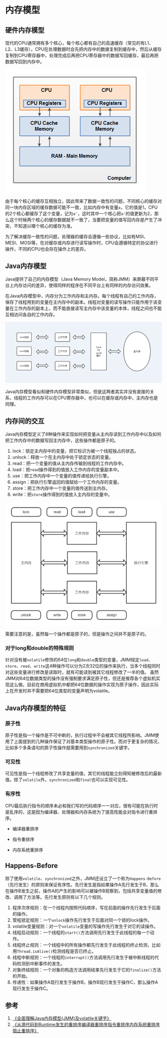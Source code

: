 # 内存模型

## 硬件内存模型

现代的CPU通常拥有多个核心，每个核心都有自己的高速缓存（常见的有L1、L2、L3缓存），CPU在处理数据时会先把内存中的数据复制到缓存中，然后从缓存复制到CPU寄存器中，处理完成后再把CPU寄存器中的数据写回缓存，最后再把数据写回到内存中。

![](resources/jmm_1.png)

由于每个核心的缓存互相独立，因此带来了数据一致性的问题，不同核心的缓存对同一块内存区域的缓存数据可能不一致，比如内存中有变量`a`，它的值是1，CPU的2个核心都缓存了这个变量，记为`a'`，这时其中一个核心把`a'`的值更新为2，那么这个时候两个核心的缓存数据就不一致了，当要把变量的值写回内存是产生了冲突，不知道以哪个核心的缓存为准。

为了解决缓存一致性的问题，处理器的缓存会遵循一些协议，比如有MSI、MESI、MOSI等，在对缓存或内存进行读写操作时，CPU会遵循特定的协议进行操作，不同的CPU也会存在操作上的差异。

## Java内存模型

Java提供了自己的内存模型（Java Memory Model，简称JMM）来屏蔽不同平台上内存访问的差异，使得同样的程序在不同平台上有同样的内存访问效果。

在Java内存模型中，内存分为工作内存和主内存。每个线程有自己的工作内存，保存了线程用到的变量在主内存中的副本。线程对变量的读写操作只能作用于该变量在工作内存的副本上，而不能直接读写主内存中该变量的本体，线程之间也不能互相访问各自的工作内存。

![](resources/jmm_2.png)

Java内存模型看似和硬件内存模型非常类似，但是这两者其实并没有直接的关系，线程的工作内存可以在CPU寄存器中，也可以在缓存或内存中，主内存也是同理。

## 内存间的交互

Java内存模型定义了8种操作来实现如何把变量从主内存读到工作内存中以及如何把工作内存中的数据写回主内存中，这些操作都是原子的。

1. lock：锁定主内存中的变量，把它标识为被一个线程独占的状态。
2. unlock：释放一个在主内存中处于锁定状态的变量。
3. read：把一个变量的值从主内存传输到线程的工作内存中。
4. load：把`read`操作得到的值放入工作内存的变量副本中。
5. use：把工作内存中一个变量的值传递给执行引擎。
6. assign：把执行引擎返回的值赋给一个工作内存的变量。
7. store：把工作内存中一个变量的值传送到主内存。
8. write：把`store`操作得到的值放入主内存的变量中。

![](resources/jmm_3.png)

需要注意的是，虽然每一个操作都是原子的，但是操作之间并不是原子的。

### 对于long和double的特殊规则

针对没有被`volatile`修饰的64位`long`和`double`类型的变量，JMM规定`load`、`store`、`read`、`write`这4种操作可以分为2次32位的操作来执行，当多个线程同时对这些变量进行修改是读取时，就有可能读到被其它线程修改了一半的值。
虽然JMM对64位数据类型的操作没有强制要求满足原子性，但还是推荐各个虚拟机实现这么做。目前在商用虚拟机中都把64位数据的操作实现为原子操作，因此实际上在开发时并不需要把64位类型的变量声明为volatile。

## Java内存模型的特征

### 原子性

原子性是指一个操作是不可中断的，执行过程中不会被其它线程所影响。JMM使用了上面提到的几种操作保证了对基本类型操作的原子性。而对于更复杂的情况，比如多个多条语句的原子性操作就需要用到`synchronized`关键字。

### 可见性

可见性是指一个线程修改了共享变量的值，其它的线程能立刻得知被修改后的最新值。除了`volatile`外，`synchronized`和`final`也可以实现可见性。

### 有序性

CPU最后执行指令的顺序未必和我们写的代码顺序一一对应，很有可能在执行时是乱序的，这是因为编译器、处理器和内存系统为了提高性能会对指令进行重排序。

- 编译器重排序


- 指令重排序

- 内存系统重排序


## Happens-Before

除了使用`volatile`、`synchronized`之外，JMM还设立了一个称为`Happens-Before`（先行发生）的原则来保证有序性。先行发生是指如果操作A先行发生于B，那么在操作B发生之前，操作A的产生的影响可以被操作B观察到，包括共享变量值的修改、调用了方法等。先行发生原则有以下几个规则。

1. 程序次序规则：在一个线程内按照代码顺序，写在前面的操作先行发生于后面的操作。
2. 管程锁定规则：一个`unlock`操作先行发生于后面对同一个锁的lock操作。
3. volatile变量规则：对一个`volatile`变量的写操作先行发生于对它的读操作。
4. 线程启动规则：一个线程的`start()`方法调用先行发生于此线程的每一个动作。
5. 线程终止规则：一个线程中的所有操作都先行发生于此线程的终止检测，比如用`Thread.isAlive()`检测线程是否已终止。
6. 线程中断规则：一个线程的`interrupt()`方法调用先行发生于被中断线程的代码检测到中断事件的发生。
7. 对象终结规则：一个对象的构造方法调用结束先行发生于它的`finalize()`方法的开始。
8. 传递性：如果操作A现行发生于操作B，操作B现行发生于操作C，那么操作A现行发生于操作C。

## 参考

1. [《全面理解Java内存模型(JMM)及volatile关键字》](https://blog.csdn.net/javazejian/article/details/72772461)
2. [《从源代码到Runtime发生的重排序编译器重排序指令重排序内存系统重排序阻止重排序》](https://cloud.tencent.com/developer/article/1036747)
